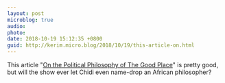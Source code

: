 ```yaml
---
layout: post
microblog: true
audio: 
photo: 
date: 2018-10-19 15:12:35 +0800
guid: http://kerim.micro.blog/2018/10/19/this-article-on.html
---
```

This article "[On the Political Philosophy of The Good Place](https://lareviewofbooks.org/article/secret-twist-political-philosophy-good-place/)" is pretty good, but will the show ever let Chidi even name-drop an African philosopher? 
